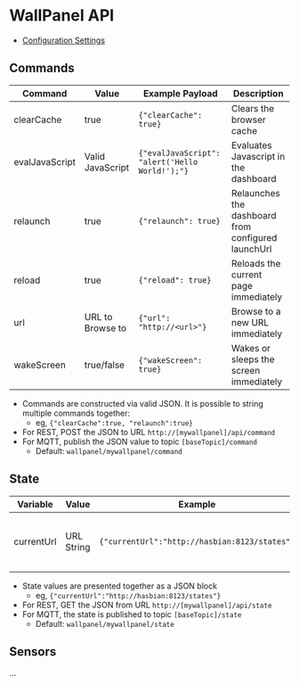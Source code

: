 # WallPanel API

* [Configuration Settings](./configuration-settings.md)

## Commands
Command | Value | Example Payload | Description
-|-|-|-
clearCache | true | ```{"clearCache": true}``` | Clears the browser cache
evalJavaScript | Valid JavaScript | ```{"evalJavaScript": "alert('Hello World!');"}``` | Evaluates Javascript in the dashboard
relaunch | true | ```{"relaunch": true}``` | Relaunches the dashboard from configured launchUrl
reload | true | ```{"reload": true}``` | Reloads the current page immediately 
url | URL to Browse to | ```{"url": "http://<url>"}``` | Browse to a new URL immediately
wakeScreen | true/false | ```{"wakeScreen": true}``` | Wakes or sleeps the screen immediately

* Commands are constructed via valid JSON. It is possible to string multiple commands together:
  * eg, ```{"clearCache":true, "relaunch":true}```
* For REST, POST the JSON to URL ```http://[mywallpanel]/api/command```
* For MQTT, publish the JSON value to topic ```[baseTopic]/command```
  * Default: ```wallpanel/mywallpanel/command```


## State
Variable | Value | Example | Description
-|-|-|-
currentUrl | URL String | ```{"currentUrl":"http://hasbian:8123/states"}``` | Current URL the Dashboard is displaying

* State values are presented together as a JSON block
  * eg, ```{"currentUrl":"http://hasbian:8123/states"}```
* For REST, GET the JSON from URL ```http://[mywallpanel]/api/state```
* For MQTT, the state is published to topic ```[baseTopic]/state```
  * Default: ```wallpanel/mywallpanel/state```

## Sensors
...
